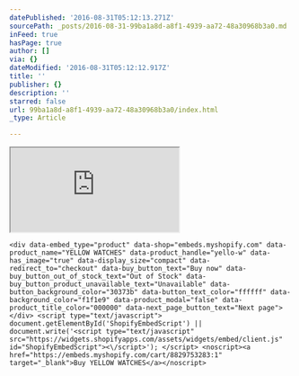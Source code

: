 ```yaml
---
datePublished: '2016-08-31T05:12:13.271Z'
sourcePath: _posts/2016-08-31-99ba1a8d-a8f1-4939-aa72-48a30968b3a0.md
inFeed: true
hasPage: true
author: []
via: {}
dateModified: '2016-08-31T05:12:12.917Z'
title: ''
publisher: {}
description: ''
starred: false
url: 99ba1a8d-a8f1-4939-aa72-48a30968b3a0/index.html
_type: Article

---
```

<iframe src="https://the-grid.github.io/ed-userhtml/?g=eJx9U11r2zAUfd-vEHpJ-9CoqRlNO9uwjsAGZX3IRhkMzLUkx2pky0jXzTz64yf5IyHJqB6Mdc85OleXo1ioVyIA4UpWuRQZdo1MaGONaDnSAXGlaRLa425edWGrim7OTTUSRnpWQ-XFv1aPj0_P5Pnzjy9fV-sTSgm10J7USa3N1W5ES3CZqmDjAbStHKtCuUZDlzn11wPeroF9T1YKZaU_EI2HSsm3pp2wvO2yvEU0dYbyDyb0oe1IbXbnsNdkpsgcGr4duU8tElOQdSidC6ZrtDW8gtKQaznqfh4qe1kvyYFvN9a0tci40cYmNLqObqP8mBUOmfCiXxN-Ji8WxULency1MgK0x0A7eQKhQt_lKL7u18iog2njx348ru_-S0KZpjHz-UhJ7LhVDZIhHYHFXvx1hypNiTC8rWSN843ElZbh96H7Ji5m6yErq5Cddc-eXZK3t4NgZxXKi9n7BsRZntASsXH3jO2U8DZuPuYQmsaFLDJwzpcnmPV5ZVyrYPPiKFEioef9-Dv-ZoNPOrv8ROJpQ-LajL8xkNLK4tDC_94C42CRLZc3d7cfo5tldL-gBMH6XhKa5RrqLU1DEI-fR8zAD3nv9OGd9Q9yL0km" style=""></iframe>

    <div data-embed_type="product" data-shop="embeds.myshopify.com" data-product_name="YELLOW WATCHES" data-product_handle="yello-w" data-has_image="true" data-display_size="compact" data-redirect_to="checkout" data-buy_button_text="Buy now" data-buy_button_out_of_stock_text="Out of Stock" data-buy_button_product_unavailable_text="Unavailable" data-button_background_color="30373b" data-button_text_color="ffffff" data-background_color="f1f1e9" data-product_modal="false" data-product_title_color="000000" data-next_page_button_text="Next page"></div> <script type="text/javascript"> document.getElementById('ShopifyEmbedScript') || document.write('<script type="text/javascript" src="https://widgets.shopifyapps.com/assets/widgets/embed/client.js" id="ShopifyEmbedScript"><\/script>'); </script> <noscript><a href="https://embeds.myshopify.com/cart/8829753283:1" target="_blank">Buy YELLOW WATCHES</a></noscript>